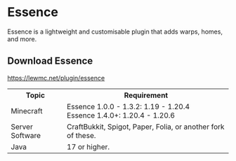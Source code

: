 # Essence
Essence is a lightweight and customisable plugin that adds warps, homes, and more.

## Download Essence
<a href="https://lewmc.net/plugin/essence">https://lewmc.net/plugin/essence</a>

<table>
    <tr>
        <th>Topic</th>
        <th>Requirement</th>
    </tr>
    <tr>
        <td>Minecraft</td>
        <td>Essence 1.0.0 - 1.3.2: 1.19 - 1.20.4<br />Essence 1.4.0+: 1.20.4 - 1.20.6</td>
    </tr>
    <tr>
        <td>Server Software</td>
        <td>CraftBukkit, Spigot, Paper, Folia, or another fork of these.</td>
    </tr>
    <tr>
        <td>Java</td>
        <td>17 or higher.</td>
    </tr>
</table>
